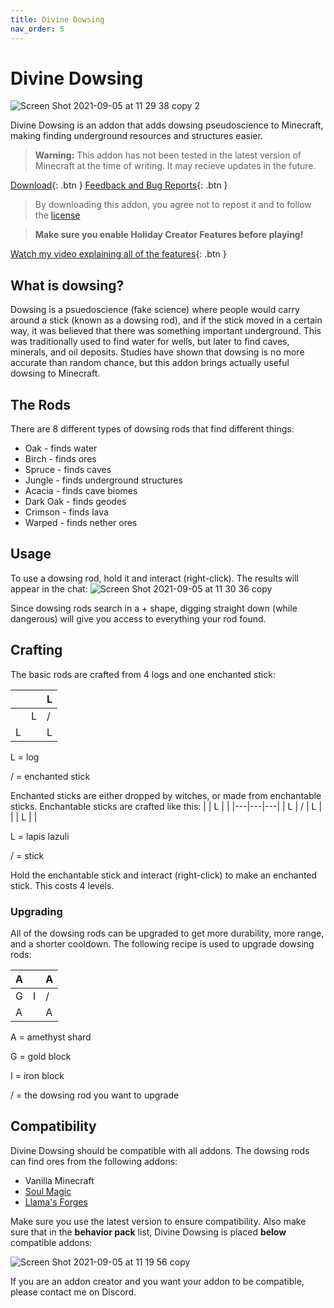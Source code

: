 ```yaml
---
title: Divine Dowsing
nav_order: 5
---
```


# Divine Dowsing
![Screen Shot 2021-09-05 at 11 29 38 copy 2](https://user-images.githubusercontent.com/31634240/132233236-051552de-7118-470e-9a27-3fceae87dbf3.png)

Divine Dowsing is an addon that adds dowsing pseudoscience to Minecraft, making finding underground resources and structures easier.

> **Warning:** This addon has not been tested in the latest version of Minecraft at the time of writing. It may recieve updates in the future.

[Download](/divinedowsing.mcaddon){: .btn } [Feedback and Bug Reports](https://docs.google.com/forms/d/e/1FAIpQLSeKr_PbqUBF1kBB8lWgr_bC1CY1TPUCAHrPu0u4AxsGWloGvQ/viewform){: .btn }

> By downloading this addon, you agree not to repost it and to follow the [license](/licensing.html)

> **Make sure you enable Holiday Creator Features before playing!**

[Watch my video explaining all of the features](https://www.youtube.com/watch?v=2LaVvnwws9o){: .btn }

## What is dowsing?
Dowsing is a psuedoscience (fake science) where people would carry around a stick (known as a dowsing rod), and if the stick moved in a certain way, it was believed that there was something important underground. This was traditionally used to find water for wells, but later to find caves, minerals, and oil deposits. Studies have shown that dowsing is no more accurate than random chance, but this addon brings actually useful dowsing to Minecraft.

## The Rods
There are 8 different types of dowsing rods that find different things:
- Oak - finds water
- Birch - finds ores
- Spruce - finds caves
- Jungle - finds underground structures
- Acacia - finds cave biomes
- Dark Oak - finds geodes
- Crimson - finds lava
- Warped - finds nether ores

## Usage
To use a dowsing rod, hold it and interact (right-click). The results will appear in the chat:
![Screen Shot 2021-09-05 at 11 30 36 copy](https://user-images.githubusercontent.com/31634240/132234909-b0cf1283-d7a5-4160-bca8-b662afc9a065.png)

Since dowsing rods search in a + shape, digging straight down (while dangerous) will give you access to everything your rod found.

## Crafting
The basic rods are crafted from 4 logs and one enchanted stick:

|   |   | L |
|---|---|---|
|   | L | / |
| L |   | L |

L = log

/ = enchanted stick

Enchanted sticks are either dropped by witches, or made from enchantable sticks. Enchantable sticks are crafted like this:
|   | L |   |
|---|---|---|
| L | / | L |
|   | L |   |

L = lapis lazuli

/ = stick

Hold the enchantable stick and interact (right-click) to make an enchanted stick. This costs 4 levels.

### Upgrading
All of the dowsing rods can be upgraded to get more durability, more range, and a shorter cooldown. The following recipe is used to upgrade dowsing rods:

| A |   | A |
|---|---|---|
| G | I | / |
| A |   | A |

A = amethyst shard

G = gold block

I = iron block

/ = the dowsing rod you want to upgrade

## Compatibility
Divine Dowsing should be compatible with all addons. The dowsing rods can find ores from the following addons:
- Vanilla Minecraft
- [Soul Magic](/soul-magic.html)
- [Llama's Forges](/llamas-forges.html)

Make sure you use the latest version to ensure compatibility. Also make sure that in the **behavior pack** list, Divine Dowsing is placed **below** compatible addons:

![Screen Shot 2021-09-05 at 11 19 56 copy](https://user-images.githubusercontent.com/31634240/132235450-de604b73-bb9b-482d-993c-d4d08c1de111.png)

If you are an addon creator and you want your addon to be compatible, please contact me on Discord.
